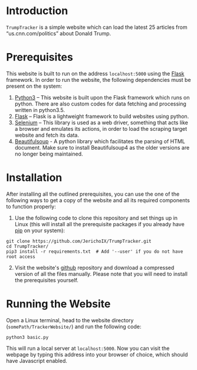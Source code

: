 # Introduction #
`TrumpTracker` is a simple website which can load the latest 25 articles from “us.cnn.com/politics” about Donald Trump. 

# Prerequisites #
This website is built to run on the address `localhost:5000` using the [Flask](http://flask.pocoo.org/) framework. In order to run the website, the following dependencies must be present on the system:
1. [Python3](https://www.python.org/downloads/) – This website is built upon the Flask framework which runs on python. There are also custom codes for data fetching and processing written in python3.5.
2. [Flask](http://flask.pocoo.org/) – Flask is a lightweight framework to build websites using python. 
3. [Selenium](https://selenium-python.readthedocs.io/installation.html) – This library is used as a web driver, something that acts like a browser and emulates its actions, in order to load the scraping target website and fetch its data.
4. [Beautifulsoup](https://www.crummy.com/software/BeautifulSoup/bs4/doc/#installing-beautiful-soup) - A python library which facilitates the parsing of HTML document. Make sure to install Beautifulsoup4 as the older versions are no longer being maintained.

# Installation #
After installing all the outlined prerequisites, you can use the one of the following ways to get a copy of the website and all its required components to function properly:
1. Use the following code to clone this repository and set things up in Linux (this will install all the prerequisite packages if you already have [pip](https://packaging.python.org/tutorials/installing-packages/#installing-from-pypi) on your system):
```
git clone https://github.com/JerichoIX/TrumpTracker.git
cd TrumpTracker/
pip3 install -r requirements.txt  # Add '--user' if you do not have root access
```
2. Visit the website's [github](https://github.com/JerichoIX/TrumpTracker/) repository and download a compressed version of all the files manually. Please note that you will need to install the prerequisites yourself.

# Running the Website #
Open a Linux terminal, head to the website directory (`somePath/TrackerWebsite/`) and run the following code:
```
python3 basic.py
```
This will run a local server at `localhost:5000`. Now you can visit the webpage by typing this address into your browser of choice, which should have Javascript enabled.
